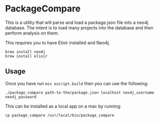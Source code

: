 # PackageCompare

This is a utility that will parse and load a package.json file into a neo4j database.
The intent is to load many projects into the database and then perform analysis on them.

This requires you to have Elixir installed and Neo4j.

```
brew install neo4j
brew install elixir
```

## Usage
Once you have run `mix escript.build` then you can use the following:

```
./package_compare path-to-the/package.json localhost neo4j_username neo4j_password
```

This can be installed as a local app on a mac by running:

```
cp package_compare /usr/local/bin/package_compare
```

